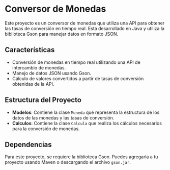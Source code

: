 # Conversor de Monedas

Este proyecto es un conversor de monedas que utiliza una API para obtener las tasas de conversión en tiempo real. Está desarrollado en Java y utiliza la biblioteca Gson para manejar datos en formato JSON.

## Características

- Conversión de monedas en tiempo real utilizando una API de intercambio de monedas.
- Manejo de datos JSON usando Gson.
- Cálculo de valores convertidos a partir de tasas de conversión obtenidas de la API.

## Estructura del Proyecto

- **Modelos**: Contiene la clase `Moneda` que representa la estructura de los datos de las monedas y las tasas de conversión.
- **Calculos**: Contiene la clase `Calcula` que realiza los cálculos necesarios para la conversión de monedas.

## Dependencias

Para este proyecto, se requiere la biblioteca Gson. Puedes agregarla a tu proyecto usando Maven o descargando el archivo `gson.jar`.
